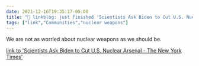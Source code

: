 ```yaml
---
date: 2021-12-16T19:35:17-05:00
title: "🔗 linkblog: just finished 'Scientists Ask Biden to Cut U.S. Nuclear Arsenal - The New York Times'"
tags: ["link","Communities","nuclear weapons"]
---
```

We are not as worried about nuclear weapons as we should be.
 
[link to 'Scientists Ask Biden to Cut U.S. Nuclear Arsenal - The New York Times'](https://www.nytimes.com/2021/12/16/us/politics/scientists-letter-nuclear-arsenal.html)
